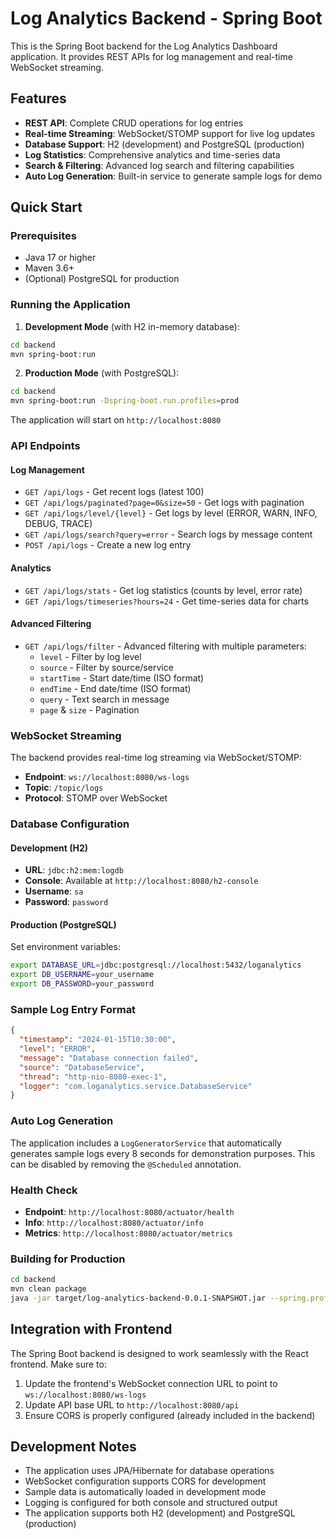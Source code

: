 # Log Analytics Backend - Spring Boot

This is the Spring Boot backend for the Log Analytics Dashboard application. It provides REST APIs for log management and real-time WebSocket streaming.

## Features

- **REST API**: Complete CRUD operations for log entries
- **Real-time Streaming**: WebSocket/STOMP support for live log updates
- **Database Support**: H2 (development) and PostgreSQL (production)
- **Log Statistics**: Comprehensive analytics and time-series data
- **Search & Filtering**: Advanced log search and filtering capabilities
- **Auto Log Generation**: Built-in service to generate sample logs for demo

## Quick Start

### Prerequisites

- Java 17 or higher
- Maven 3.6+
- (Optional) PostgreSQL for production

### Running the Application

1. **Development Mode** (with H2 in-memory database):
```bash
cd backend
mvn spring-boot:run
```

2. **Production Mode** (with PostgreSQL):
```bash
cd backend
mvn spring-boot:run -Dspring-boot.run.profiles=prod
```

The application will start on `http://localhost:8080`

### API Endpoints

#### Log Management
- `GET /api/logs` - Get recent logs (latest 100)
- `GET /api/logs/paginated?page=0&size=50` - Get logs with pagination
- `GET /api/logs/level/{level}` - Get logs by level (ERROR, WARN, INFO, DEBUG, TRACE)
- `GET /api/logs/search?query=error` - Search logs by message content
- `POST /api/logs` - Create a new log entry

#### Analytics
- `GET /api/logs/stats` - Get log statistics (counts by level, error rate)
- `GET /api/logs/timeseries?hours=24` - Get time-series data for charts

#### Advanced Filtering
- `GET /api/logs/filter` - Advanced filtering with multiple parameters:
  - `level` - Filter by log level
  - `source` - Filter by source/service
  - `startTime` - Start date/time (ISO format)
  - `endTime` - End date/time (ISO format)
  - `query` - Text search in message
  - `page` & `size` - Pagination

### WebSocket Streaming

The backend provides real-time log streaming via WebSocket/STOMP:

- **Endpoint**: `ws://localhost:8080/ws-logs`
- **Topic**: `/topic/logs`
- **Protocol**: STOMP over WebSocket

### Database Configuration

#### Development (H2)
- **URL**: `jdbc:h2:mem:logdb`
- **Console**: Available at `http://localhost:8080/h2-console`
- **Username**: `sa`
- **Password**: `password`

#### Production (PostgreSQL)
Set environment variables:
```bash
export DATABASE_URL=jdbc:postgresql://localhost:5432/loganalytics
export DB_USERNAME=your_username
export DB_PASSWORD=your_password
```

### Sample Log Entry Format

```json
{
  "timestamp": "2024-01-15T10:30:00",
  "level": "ERROR",
  "message": "Database connection failed",
  "source": "DatabaseService",
  "thread": "http-nio-8080-exec-1",
  "logger": "com.loganalytics.service.DatabaseService"
}
```

### Auto Log Generation

The application includes a `LogGeneratorService` that automatically generates sample logs every 8 seconds for demonstration purposes. This can be disabled by removing the `@Scheduled` annotation.

### Health Check

- **Endpoint**: `http://localhost:8080/actuator/health`
- **Info**: `http://localhost:8080/actuator/info`
- **Metrics**: `http://localhost:8080/actuator/metrics`

### Building for Production

```bash
cd backend
mvn clean package
java -jar target/log-analytics-backend-0.0.1-SNAPSHOT.jar --spring.profiles.active=prod
```

## Integration with Frontend

The Spring Boot backend is designed to work seamlessly with the React frontend. Make sure to:

1. Update the frontend's WebSocket connection URL to point to `ws://localhost:8080/ws-logs`
2. Update API base URL to `http://localhost:8080/api`
3. Ensure CORS is properly configured (already included in the backend)

## Development Notes

- The application uses JPA/Hibernate for database operations
- WebSocket configuration supports CORS for development
- Sample data is automatically loaded in development mode
- Logging is configured for both console and structured output
- The application supports both H2 (development) and PostgreSQL (production)